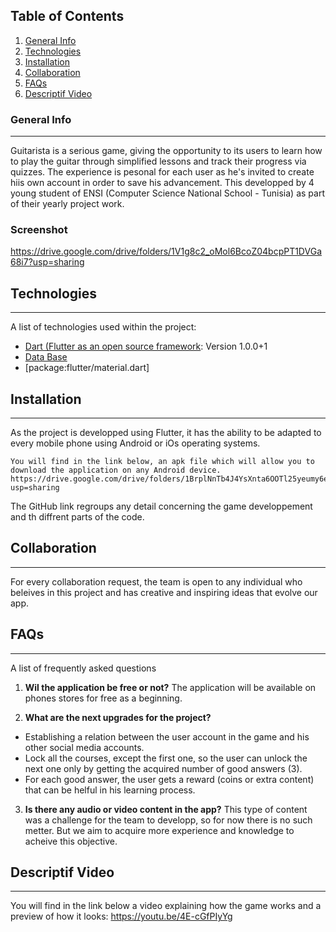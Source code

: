 ## Table of Contents
1. [General Info](#general-info)
2. [Technologies](#technologies)
3. [Installation](#installation)
4. [Collaboration](#collaboration)
5. [FAQs](#faqs)
6. [Descriptif Video](#video)
### General Info
***
Guitarista is a serious game, giving the opportunity to its users to learn how to play the guitar through simplified lessons and track their progress via quizzes.
The experience is pesonal for each user as he's invited to create hiis own account in order to save his advancement.
This developped by 4 young student of ENSI (Computer Science National School - Tunisia) as part of their yearly project work.  
 
### Screenshot
https://drive.google.com/drive/folders/1V1g8c2_oMol6BcoZ04bcpPT1DVGa68i7?usp=sharing

## Technologies
***
A list of technologies used within the project:
* [Dart (Flutter as an open source framework](https://https://flutter.dev): Version 1.0.0+1 
* [Data Base](https://firebase.google.com)
* [package:flutter/material.dart]

## Installation
***
As the project is developped using Flutter, it has the ability to be adapted to every mobile phone using Android or iOs operating systems.
```
You will find in the link below, an apk file which will allow you to download the application on any Android device.
https://drive.google.com/drive/folders/1BrplNnTb4J4YsXnta6OOTl25yeumy6eJ?usp=sharing
```
The GitHub link regroups any detail concerning the game developpement and th diffrent parts of the code.

## Collaboration
***
For every collaboration request, the team is open to any individual who beleives in this project and has creative and inspiring ideas that evolve our app.
 
## FAQs
***
A list of frequently asked questions
1. **Wil the application be free or not?**
The application will be available on phones stores for free as a beginning.

2. **What are the next upgrades for the project?** 

* Establishing a relation between the user account in the game and his other social media accounts.
* Lock all the courses, except the first one, so the user can unlock the next one only by getting the acquired number of good answers (3).
* For each good answer, the user gets a reward (coins or extra content) that can be helful in his learning process.

3. **Is there any audio or video content in the app?**
This type of content was a challenge for the team to developp, so for now there is no such metter. But we aim to acquire more experience and knowledge to acheive this objective.

## Descriptif Video
***

You will find in the link below a video explaining how the game works and a preview of how it looks:
https://youtu.be/4E-cGfPIyYg
